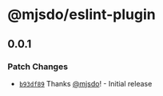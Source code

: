 # @mjsdo/eslint-plugin

## 0.0.1

### Patch Changes

- [`b93df89`](https://github.com/mjsdo/configs/commit/b93df89ff07fe88da23b8feed5088926ff7401d9) Thanks [@mjsdo](https://github.com/mjsdo)! - Initial release
